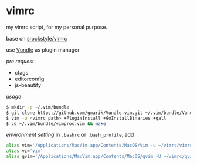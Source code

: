 vimrc
=====

my vimrc script, for my personal purpose.

base on [srockstyle/vimrc](https://github.com/srockstyle/vimrc)

use [Vundle](https://github.com/gmarik/Vundle.vim) as plugin manager

*pre request*
- ctags
- editorconfig
- js-beautify

*usage*
```bash
$ mkdir -p ~/.vim/bundle
$ git clone https://github.com/gmarik/Vundle.vim.git ~/.vim/bundle/Vundle.vim
$ vim -u <vimrc path> +PluginInstall +GoInstallBinaries +qall
$ cd ~/.vim/bundle/vimproc.vim && make
```

*environment setting*
in ```.bashrc``` or ```.bash_profile```, add
```bash
alias vim='/Applications/MacVim.app/Contents/MacOS/Vim -u ~/vimrc/vimrc'
alias vi='vim'
alias gvim='/Applications/MacVim.app/Contents/MacOS/gvim -U ~/vimrc/gvimrc'

```
